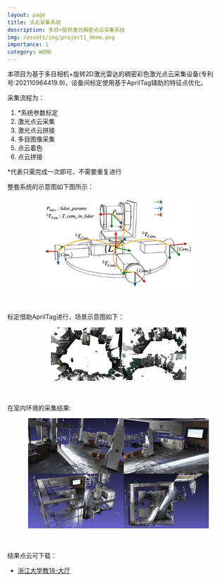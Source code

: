 ```yaml
---
layout: page
title: 点云采集系统
description: 多目+旋转激光稠密点云采集系统 
img: /assets/img/project1_demo.png
importance: 1
category: WORK
---
```


本项目为基于多目相机+旋转2D激光雷达的稠密彩色激光点云采集设备(专利号:202110964419.9)，设备间标定使用基于AprilTag辅助的特征点优化。

采集流程为：

1. *系统参数标定
2. 激光点云采集
3. 激光点云拼接
4. 多目图像采集
5. 点云着色
6. 点云拼接

*代表只需完成一次即可，不需要重复进行


整套系统的示意图如下图所示：
<div align=center> <img src="/assets/img/calib.png" alt="calb" style="zoom:35%"/></div>

<br/>
<br/>

标定借助AprilTag进行，场景示意图如下：

<div align=center> <img src="/assets/img/calib_scene.png" alt="calb_scene" style="zoom:30%"/></div>

<br/>
<br/>

在室内环境的采集结果:

<div align=center> <img src="/assets/img/project1_result.png" alt="result" style="zoom:40%"/></div>
<br/>
<br/>


结果点云可下载：
- [浙江大学教18-大厅](https://pan.zju.edu.cn/share/62cbaaf5a47e087d37310637e8)
